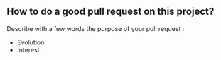 ## How to do a good pull request on this project?

Describe with a few words the purpose of your pull request :
* Evolution
* Interest
